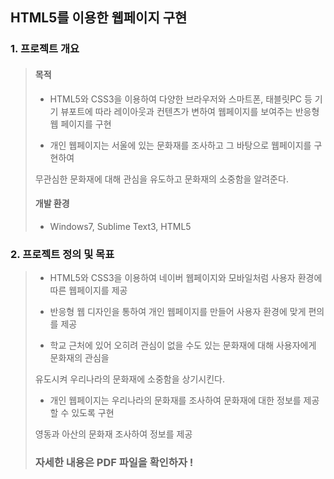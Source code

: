 ## HTML5를 이용한 웹페이지 구현

### 1. 프로젝트 개요

>#### 목적 
>
>- HTML5와 CSS3을 이용하여 다양한 브라우저와 스마트폰, 태블릿PC 등 기기 뷰포트에 따라 레이아웃과 컨텐츠가 변하여 웹페이지를 보여주는 반응형 웹 페이지를 구현
>
>- 개인 웹페이지는 서울에 있는 문화재를 조사하고 그 바탕으로 웹페이지를 구현하여
>
>  무관심한 문화재에 대해 관심을 유도하고 문화재의 소중함을 알려준다.
>
>#### 개발 환경
>
>- Windows7, Sublime Text3, HTML5



### 2. 프로젝트 정의 및 목표

>- HTML5와 CSS3을 이용하여 네이버 웹페이지와 모바일처럼 사용자 환경에 따른 웹페이지를 제공
>
>- 반응형 웹 디자인을 통하여 개인 웹페이지를 만들어 사용자 환경에 맞게 편의를 제공
>
>- 학교 근처에 있어 오히려 관심이 없을 수도 있는 문화재에 대해 사용자에게 문화재의 관심을
>
>  유도시켜 우리나라의 문화재에 소중함을 상기시킨다.
>
>- 개인 웹페이지는 우리나라의 문화재를 조사하여 문화재에 대한 정보를 제공할 수 있도록 구현
>
>  영동과 아산의 문화재 조사하여 정보를 제공
>
>
>
>### 자세한 내용은 PDF 파일을 확인하자 !

